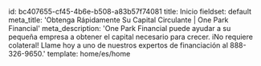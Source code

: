 id: bc407655-cf45-4b6e-b508-a83b57f74081
title: Inicio
fieldset: default
meta_title: 'Obtenga Rápidamente Su Capital Circulante | One Park Financial'
meta_description: 'One Park Financial puede ayudar a su pequeña empresa a obtener el capital necesario para crecer. iNo requiere colateral! Llame hoy a uno de nuestros expertos de financiación al 888-326-9650.'
template: home/es/home